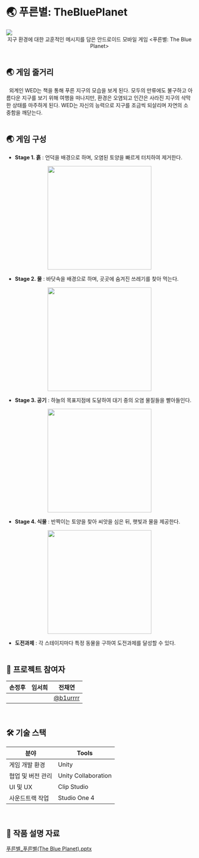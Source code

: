 # :earth_asia: 푸른별: TheBluePlanet
<img src="https://user-images.githubusercontent.com/70993562/153038394-9cb258bc-0fa8-4f6c-8699-4d82e02e7f5c.png">
<div align="center">지구 환경에 대한 교훈적인 메시지를 담은 안드로이드 모바일 게임 <푸른별: The Blue Planet></div>
<br>

## :earth_asia: 게임 줄거리
&nbsp;&nbsp;외계인 WED는 책을 통해 푸른 지구의 모습을 보게 된다. 모두의 만류에도 불구하고 아름다운 지구를 보기 위해 여행을 떠나지만, 환경은 오염되고 인간은 사라진 지구의 삭막한 상태를 마주하게 된다. WED는 자신의 능력으로 지구를 조금씩 되살리며 자연의 소중함을 깨닫는다.
<br></br>

## :earth_asia: 게임 구성
  - **Stage 1. 흙** : 언덕을 배경으로 하며, 오염된 토양을 빠르게 터치하여 제거한다.
  <p align="center"><img src="https://user-images.githubusercontent.com/70993562/153044622-f28674a5-f413-4b51-94a2-c2dbbe999eb2.jpg" height=280></p>
  
  - **Stage 2. 물** : 바닷속을 배경으로 하며, 곳곳에 숨겨진 쓰레기를 찾아 먹는다.
  <p align="center"><img src="https://user-images.githubusercontent.com/70993562/153044678-c96492ae-e466-48f7-bf86-384ea24b6372.jpg" height=280></p>
  
  - **Stage 3. 공기** : 하늘의 목표지점에 도달하여 대기 중의 오염 물질들을 빨아들인다.
  <p align="center"><img src="https://user-images.githubusercontent.com/70993562/153044713-a97c4c0d-cddb-4812-a46e-2e7a19e13051.jpg" height=280></p>
  
  - **Stage 4. 식물** : 반짝이는 토양을 찾아 씨앗을 심은 뒤, 햇빛과 물을 제공한다.
  <p align="center"><img src="https://user-images.githubusercontent.com/70993562/153044737-9093c02d-251d-4afc-aa7c-cb99987a411a.jpg" height=280></p>
  
  - **도전과제** : 각 스테이지마다 특정 동물을 구하여 도전과제를 달성할 수 있다.
  <br></br>

## :busts_in_silhouette: 프로젝트 참여자
| 손정후 | 임서희 | 전채연 |
| --- | --- | --- |
|  |  | [@b1urrrr](https://github.com/b1urrrr) |
<br>

## 🛠 기술 스택
| 분야 | Tools |
| --- | --- |
| 게임 개발 환경 | Unity |
| 협업 및 버전 관리 | Unity Collaboration |
| UI 및 UX | Clip Studio |
| 사운드트랙 작업 | Studio One 4 |
<br>

## :ledger: 작품 설명 자료
[푸른별_푸른별(The Blue Planet).pptx](https://github.com/b1urrrr/TheBluePlanet/files/8026277/_.The.Blue.Planet.pptx)
